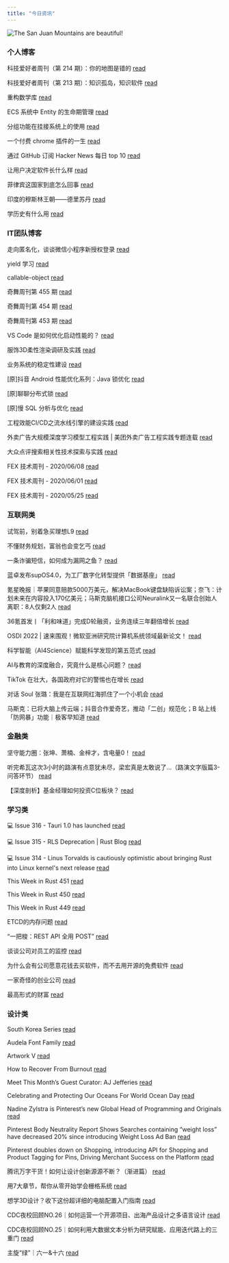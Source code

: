 ```yaml
---
title: "今日资讯"
---
```


![The San Juan Mountains are beautiful!](https://cn.bing.com/th?id=OHR.MoonPhases_EN-US3514261526_UHD.jpg "San Juan Mountains")

### 个人博客

   科技爱好者周刊（第 214 期）：你的地图是错的 [read](http://www.ruanyifeng.com/blog/2022/07/weekly-issue-214.html)

   科技爱好者周刊（第 213 期）：知识孤岛，知识软件 [read](http://www.ruanyifeng.com/blog/2022/07/weekly-issue-213.html)

   重构数学库 [read](https://blog.codingnow.com/2022/07/refactor_math3d.html)

   ECS 系统中 Entity 的生命期管理 [read](https://blog.codingnow.com/2022/07/entity_lifespan.html)

   分组功能在挂接系统上的使用 [read](https://blog.codingnow.com/2022/07/group_mount.html)

   一个付费 chrome 插件的一生 [read](https://blog.t9t.io/star-history-2021-01-21/)

   通过 GitHub 订阅 Hacker News 每日 top 10 [read](https://blog.t9t.io/headllines-2020-09-03/)

   让用户决定软件长什么样 [read](https://blog.t9t.io/let-user-design-2020-06-18/)

   菲律宾这国家到底怎么回事 [read](https://www.kymjs.com/history/2022/05/11/01)

   印度的穆斯林王朝——德里苏丹 [read](https://www.kymjs.com/pay/history/2022/05/08/01)

   学历史有什么用 [read](https://www.kymjs.com/history/2022/05/04/01)

### IT团队博客

   走向匿名化，谈谈微信小程序新授权登录 [read](http://www.alloyteam.com/2021/04/15431/)

   yield 学习 [read](http://www.alloyteam.com/2021/03/15427/)

   callable-object [read](http://www.alloyteam.com/2021/03/callable-object/)

   奇舞周刊第 455 期 [read](https://weekly.75.team/issue455.html)

   奇舞周刊第 454 期 [read](https://weekly.75.team/issue454.html)

   奇舞周刊第 453 期 [read](https://weekly.75.team/issue453.html)

   VS Code 是如何优化启动性能的？ [read](https://fed.taobao.org/blog/taofed/do71ct/wpsf10)

   服饰3D柔性渲染调研及实践 [read](https://fed.taobao.org/blog/taofed/do71ct/fufsgh)

   业务系统的稳定性建设 [read](https://fed.taobao.org/blog/taofed/do71ct/fc3cy0)

   \[原\]抖音 Android 性能优化系列：Java 锁优化 [read](https://blog.csdn.net/ByteDanceTech/article/details/125863436)

   \[原\]聊聊分布式锁 [read](https://blog.csdn.net/ByteDanceTech/article/details/125814670)

   \[原\]慢 SQL 分析与优化 [read](https://blog.csdn.net/ByteDanceTech/article/details/125795764)

   工程效能CI/CD之流水线引擎的建设实践 [read](https://tech.meituan.com/2022/07/14/cicd-pipeline.html)

   外卖广告大规模深度学习模型工程实践 \| 美团外卖广告工程实践专题连载 [read](https://tech.meituan.com/2022/07/06/largescaledeeplearningmodel-engineeringpractice-in-mtwaimaiad.html)

   大众点评搜索相关性技术探索与实践 [read](https://tech.meituan.com/2022/07/06/semantic-relevance-matching.html)

   FEX 技术周刊 - 2020/06/08 [read](http://fex.baidu.com/blog/2020/06/fex-weekly-08//)

   FEX 技术周刊 - 2020/06/01 [read](http://fex.baidu.com/blog/2020/06/fex-weekly-01//)

   FEX 技术周刊 - 2020/05/25 [read](http://fex.baidu.com/blog/2020/05/fex-weekly-25//)

### 互联网类

   试驾前，别着急买理想L9 [read](http://www.huxiu.com/article/608858.html?f=wangzhan)

   不懂财务规划，富翁也会变乞丐 [read](http://www.huxiu.com/article/612268.html?f=wangzhan)

   一条诈骗短信，如何成为漏网之鱼？ [read](http://www.huxiu.com/article/612592.html?f=wangzhan)

   蓝卓发布supOS4.0，为工厂数字化转型提供「数据基座」 [read](https://36kr.com/p/1835851749663744)

   氪星晚报｜苹果同意赔款5000万美元，解决MacBook键盘缺陷诉讼案；奈飞：计划未来在内容投入170亿美元；马斯克脑机接口公司Neuralink又一名联合创始人离职：8人仅剩2人 [read](https://36kr.com/p/1835812997358857)

   36氪首发丨「利和味道」完成D轮融资，业务连续三年翻倍增长 [read](https://36kr.com/p/1835278090200069)

   OSDI 2022 \| 速来围观！微软亚洲研究院计算机系统领域最新论文！ [read](https://www.msra.cn/zh-cn/news/features/osdi-2022)

   科学智能（AI4Science）赋能科学发现的第五范式 [read](https://www.msra.cn/zh-cn/news/features/ai4science)

   AI与教育的深度融合，究竟什么是核心问题？ [read](https://www.msra.cn/zh-cn/news/features/yan-xia-chanjin-zheng)

   TikTok 在壮大，各国政府对它的警惕也在增长 [read](http://www.geekpark.net/news/305410)

   对话 Soul 张璐：我是在互联网红海抓住了一个小机会 [read](http://www.geekpark.net/news/305352)

   马斯克：已将大脑上传云端；抖音合作爱奇艺，推动「二创」规范化；B 站上线「防网暴」功能｜极客早知道 [read](http://www.geekpark.net/news/305367)

### 金融类

   坚守能力圈：张坤、萧楠、金梓才，含电量0！ [read](http://xueqiu.com/1489509056/225882154)

   听完希瓦这次3小时的路演有点意犹未尽，梁宏真是太敢说了...（路演文字版篇3-问答环节） [read](http://xueqiu.com/9047540546/225671026)

   【深度剖析】基金经理如何投资C位板块？ [read](http://xueqiu.com/7245734636/225699886)

### 学习类

   💻 Issue 316 - Tauri 1.0 has launched [read](https://rust.libhunt.com/newsletter/316)

   💻 Issue 315 - RLS Deprecation \| Rust Blog [read](https://rust.libhunt.com/newsletter/315)

   💻 Issue 314 - Linus Torvalds is cautiously optimistic about bringing Rust into Linux kernel's next release [read](https://rust.libhunt.com/newsletter/314)

   This Week in Rust 451 [read](https://this-week-in-rust.org/blog/2022/07/13/this-week-in-rust-451/)

   This Week in Rust 450 [read](https://this-week-in-rust.org/blog/2022/07/06/this-week-in-rust-450/)

   This Week in Rust 449 [read](https://this-week-in-rust.org/blog/2022/06/29/this-week-in-rust-449/)

   ETCD的内存问题 [read](https://coolshell.cn/articles/22242.html)

   “一把梭：REST API 全用 POST” [read](https://coolshell.cn/articles/22173.html)

   谈谈公司对员工的监控 [read](https://coolshell.cn/articles/22157.html)

   为什么会有公司愿意花钱去买软件，而不去用开源的免费软件 [read](https://wanqu.co/p/7581?s=rss)

   一家奇怪的创业公司 [read](https://wanqu.co/p/7580?s=rss)

   最高形式的财富 [read](https://wanqu.co/p/7579?s=rss)

### 设计类

   South Korea Series [read](https://www.behance.net/gallery/148056937/South-Korea-Series)

   Audela Font Family [read](https://www.behance.net/gallery/147000795/Audela-Font-Family)

   Artwork V [read](https://www.behance.net/gallery/148483929/Artwork-V)

   How to Recover From Burnout [read](https://medium.com/behance-blog/how-to-recover-from-burnout-d9d783a09c68?source=rss-f5272b7f3182------2)

   Meet This Month’s Guest Curator: AJ Jefferies [read](https://medium.com/behance-blog/meet-this-months-guest-curator-aj-jeffries-df95220b780f?source=rss-f5272b7f3182------2)

   Celebrating and Protecting Our Oceans For World Ocean Day [read](https://medium.com/behance-blog/celebrating-and-protecting-our-oceans-for-world-ocean-day-2c24a64c913e?source=rss-f5272b7f3182------2)

   Nadine Zylstra is Pinterest’s new Global Head of Programming and Originals [read](https://newsroom.pinterest.com/en/post/nadine-zylstra-is-pinterests-new-global-head-of-programming-and-originals)

   Pinterest Body Neutrality Report Shows Searches containing “weight loss” have decreased 20% since introducing Weight Loss Ad Ban [read](https://newsroom.pinterest.com/en/post/pinterest-body-neutrality-report-shows-searches-containing-weight-loss-have-decreased-20-since)

   Pinterest doubles down on Shopping, introducing API for Shopping and Product Tagging for Pins, Driving Merchant Success on the Platform [read](https://newsroom.pinterest.com/en/post/pinterest-doubles-down-on-shopping-introducing-api-for-shopping-and-product-tagging-for-pins-0)

   腾讯万字干货！如何让设计创新源源不断？（渐进篇） [read](https://www.uisdc.com/incremental-change)

   用7大章节，帮你从零开始学会栅格系统 [read](https://www.uisdc.com/analyse-grid-system)

   想学3D设计？收下这份超详细的电脑配置入门指南 [read](https://www.uisdc.com/guide-to-computer-configuration)

   CDC夜校回顾NO.26｜如何运营一个开源项目、出海产品设计之多语言设计 [read](https://cdc.tencent.com/2022/07/19/cdc%e5%a4%9c%e6%a0%a1%e5%9b%9e%e9%a1%beno-26%ef%bd%9c%e5%a6%82%e4%bd%95%e8%bf%90%e8%90%a5%e4%b8%80%e4%b8%aa%e5%bc%80%e6%ba%90%e9%a1%b9%e7%9b%ae%e3%80%81%e5%87%ba%e6%b5%b7%e4%ba%a7%e5%93%81%e8%ae%be/)

   CDC夜校回顾NO.25｜如何利用大数据文本分析为研究赋能、应用迭代路上的三重门 [read](https://cdc.tencent.com/2022/06/08/cdc%e5%a4%9c%e6%a0%a1%e5%9b%9e%e9%a1%beno-25%ef%bd%9c%e5%a6%82%e4%bd%95%e5%88%a9%e7%94%a8%e5%a4%a7%e6%95%b0%e6%8d%ae%e6%96%87%e6%9c%ac%e5%88%86%e6%9e%90%e4%b8%ba%e7%a0%94%e7%a9%b6%e8%b5%8b%e8%83%bd-2/)

   主旋“绿”｜六一&十六 [read](https://cdc.tencent.com/2022/06/07/%e4%b8%bb%e6%97%8b%e7%bb%bf%ef%bd%9c%e5%85%ad%e4%b8%80%e5%8d%81%e5%85%ad/)

